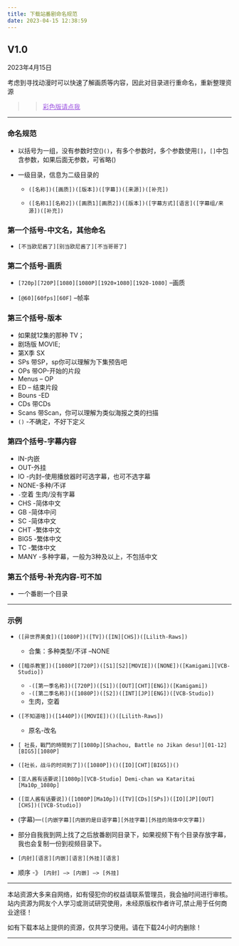 ```yaml
---
title: 下载站番剧命名规范
date: 2023-04-15 12:38:59
---
```



## V1.0

2023年4月15日

考虑到寻找动漫时可以快速了解画质等内容，因此对目录进行重命名，重新整理资源

 > > <a href="/reName.html" style="color: #9b51e0;">彩色版请点我</a>

---

### 命名规范

- 以括号为一组，没有参数时空()`()`，有多个参数时，多个参数使用`[]`，`[]`中包含参数，如果后面无参数，可省略()

- 一级目录，信息为二级目录的

    - `([名称])([画质])([版本])([字幕])([来源])([补充])`

    - `([名称1][名称2])([画质1][画质2])([版本])([字幕方式][语言]([字幕组/来源])([补充])`

### 第一个括号-中文名，其他命名

- `[不当欧尼酱了][别当欧尼酱了][不当哥哥了]`

### 第二个括号-画质

- `[720p][720P][1080][1080P][1920×1080][1920-1080]` –画质

- `[@60][60fps][60F]` –帧率

### 第三个括号-版本

- 如果就12集的那种 TV；
- 剧场版 MOVIE;
- 第X季 SX
- SPs 带SP，sp你可以理解为下集预告吧
- OPs 带OP-开始的片段
- Menus – OP
- ED – 结束片段
- Bouns -ED
- CDs 带CDs
- Scans 带Scan，你可以理解为类似海报之类的扫描
- `()` -不确定，不好下定义

### 第四个括号-字幕内容

- IN-内嵌
- OUT-外挂
- IO -内封–使用播放器时可选字幕，也可不选字幕
- NONE-多种/不详
- `-`空着 生肉/没有字幕
- CHS -简体中文
- GB -简体中问
- SC -简体中文
- CHT -繁体中文
- BIG5 -繁体中文
- TC -繁体中文
- MANY -多种字幕，一般为3种及以上，不包括中文

### 第五个括号-补充内容-可不加

- 一个番剧一个目录

---

### 示例

- `([异世界美食])([1080P])([TV])([IN][CHS])([Lilith-Raws])`
    - 合集：多种类型/不详 –NONE

- `([暗杀教室])([1080P][720P])([S1][S2][MOVIE])([NONE])([Kamigami][VCB-Studio])`
    - `-([第一季名称])([720P])([S1])([OUT][CHT][ENG])([Kamigami])`
    - `-([第二季名称])([1080P])([S2])([INT][JP][ENG])([VCB-Studio])`
    - 生肉，空着

- `([不知道啥])([1440P])([MOVIE])()([Lilith-Raws])`
    - 原名-改名

- `[​ 社長，戰鬥的時間到了][1080p][Shachou, Battle no Jikan desu!][01-12][BIG5][1080P]`

- `([社长，战斗的时间到了])([1080P])()([IO][CHT][BIG5])()`

- `[亚人酱有话要说][1080p][VCB-Studio] Demi-chan wa Kataritai [Ma10p_1080p]`

- `([亚人酱有话要说])([1080P][Ma10p])([TV][CDs][SPs])([IO][JP][OUT][CHS])([VCB-Studio])`

- (字幕)—`([内嵌字幕][内嵌的是日语字幕][外挂字幕][外挂的简体中文字幕])`

- 部分自我我到网上找了之后放番剧同目录下，如果视频下有个目录存放字幕，我也会复制一份到视频目录下。

- `[内封][语言][内嵌][语言][外挂][语言]`

- 顺序 -》 `[内封] –> [内嵌] –> [外挂]`

---

本站资源大多来自网络，如有侵犯你的权益请联系管理员，我会抽时间进行审核。站内资源为网友个人学习或测试研究使用，未经原版权作者许可,禁止用于任何商业途径！

如有下载本站上提供的资源，仅共学习使用。请在下载24小时内删除！

---

